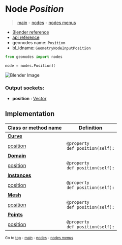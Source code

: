 # Node *Position*

> [main](../index.md) - [nodes](nodes.md) - [nodes menus](nodes_menus.md)

- [Blender reference](https://docs.blender.org/manual/en/latest/modeling/geometry_nodes/input/position.html)
- [api reference](https://docs.blender.org/api/current/bpy.types.GeometryNodeInputPosition.html)
- geonodes name: `Position`
- bl_idname: `GeometryNodeInputPosition`

```python
from geonodes import nodes

node = nodes.Position()
```

![Blender Image](https://docs.blender.org/manual/en/latest/_images/node-types_GeometryNodeInputPosition.webp)

### Output sockets:

- **position** : [Vector](Vector.md)

## Implementation

| Class or method name | Definition |
|----------------------|------------|
| **[Curve](Curve.md)** |
| [position](Curve.md#position) | `@property`<br> `def position(self):` |
| **[Domain](Domain.md)** |
| [position](Domain.md#position) | `@property`<br> `def position(self):` |
| **[Instances](Instances.md)** |
| [position](Instances.md#position) | `@property`<br> `def position(self):` |
| **[Mesh](Mesh.md)** |
| [position](Mesh.md#position) | `@property`<br> `def position(self):` |
| **[Points](Points.md)** |
| [position](Points.md#position) | `@property`<br> `def position(self):` |

<sub>Go to [top](#node-Position) - [main](../index.md) - [nodes](nodes.md) - [nodes menus](nodes_menus.md)</sub>

